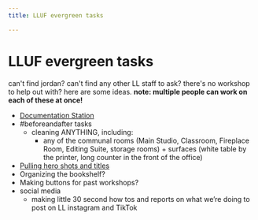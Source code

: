 ```yaml
---
title: LLUF evergreen tasks

---
```


# LLUF evergreen tasks
can't find jordan? can't find any other LL staff to ask? there's no workshop to help out with? here are some ideas.
**note: multiple people can work on each of these at once!**
* [Documentation Station](https://hackmd.io/5oKN2dgXQaChMYXWpXXwxQ)
* #beforeandafter tasks
    * cleaning ANYTHING, including:
        * any of the communal rooms (Main Studio, Classroom, Fireplace Room, Editing Suite, storage rooms) + surfaces (white table by the printer, long counter in the front of the office)
* [Pulling hero shots and titles](https://docs.google.com/document/d/1mNybFbtViVI8Ssny6xxghIb7uTRGPjxM3tH7jYYNvLo/edit?usp=sharing)
* Organizing the bookshelf? 
* Making buttons for past workshops?
* social media
    * making little 30 second how tos and reports on what we’re doing to post on LL instagram and TikTok 